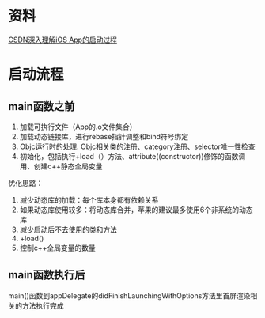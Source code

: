 # 资料
[CSDN深入理解iOS App的启动过程](https://blog.csdn.net/Hello_Hwc/article/details/78317863)
# 启动流程

## main函数之前

1. 加载可执行文件（App的.o文件集合）
2. 加载动态链接库，进行rebase指针调整和bind符号绑定
3. Objc运行时的处理: Objc相关类的注册、category注册、selector唯一性检查
4. 初始化，包括执行+load（）方法、attribute((constructor))修饰的函数调用、创建c++静态全局变量

优化思路：
1. 减少动态库的加载：每个库本身都有依赖关系
2. 如果动态库使用较多：将动态库合并，苹果的建议最多使用6个非系统的动态库
3. 减少启动后不去使用的类和方法
4. +load()
5. 控制c++全局变量的数量

## main函数执行后
main()函数到appDelegate的didFinishLaunchingWithOptions方法里首屏渲染相关的方法执行完成


                                                                                                            
                                                                                                             
                                                                                                             
                                                                                        
                                                                                                             
                                                                            
                                                                                        
                                                                                                                                                                                            
                                                                                                                                                                            
                                                                                                                                                                            
                                                                                                                                                                            
                                                                                                                                                                                                                                                                                                                                                                        